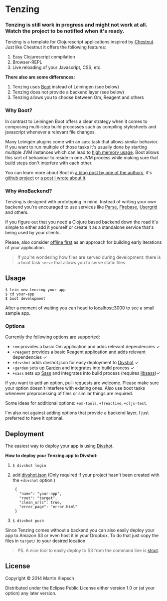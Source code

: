 # Tenzing

### Tenzing is still work in progress and might not work at all. Watch the project to be notified when it's ready.

Tenzing is a template for Clojurescript applications inspired by
[Chestnut][chestnut]. Just like Chestnut it offers the following
features:

1. Easy Clojurescript compilation
1. Browser-REPL
1. Live reloading of your Javascript, CSS, etc.

**There also are some differences:**

1. Tenzing uses [Boot][boot] instead of Leiningen (see below)
1. Tenzing does not provide a backend layer (see below)
1. Tenzing allows you to choose between Om, Reagent and others

### Why Boot?

In contrast to Leiningen Boot offers a clear strategy when it comes to
composing multi-step build processes such as compiling stylesheets and
javascript whenever a relevant file changes.

Many Leinigen plugins come with an `auto` task that allows similar
behavior. If you want to run multiple of those tasks it's usually done
by starting multiple JVM instances which can lead to
[high memory usage](chestnut-mem). Boot allows this sort of behaviour
to reside in one JVM process while making sure that build steps don't
interfere with each other.

You can learn more about Boot in
[a blog post by one of the authors][clojurescript-rebooted], it's
[github project][boot] or [a post I wrote about it][boot-relevant].

### Why #noBackend?

Tenzing is designed with prototyping in mind. Instead of writing your
own backend you're encouraged to use services like [Parse][parse],
[Firebase][firebase], [Usergrid][usergrid] and others.

If you figure out that you need a Clojure based backend down the road
it's simple to either add it yourself or create it as a standalone
service that's being used by your clients.

Please, also consider [offline first][offline-first] as an approach
for building early iterations of your application.

> If you're wondering how files are served during development:
> there is a boot task `serve` that allows you to serve static files.

## Usage

    $ lein new tenzing your-app
    $ cd your-app
    $ boot development

After a moment of waiting you can head to [localhost:3000](http://localhost:3000) to see a small sample app.

### Options

Currently the following options are supported:

- `+om` provides a basic Om application and adds relevant dependencies ✓
- `+reagent` provides a basic Reagent application and adds relevant dependencies ✓
- `+divshot` adds divshot.json for easy deployment to [Divshot](divshot) ✓
- `+garden` sets up [Garden][garden] and integrates into build process ✓
- `+sass` sets up [Sass][sass] and integrates into build process (requires [libsass][libsass])✓

If you want to add an option, pull-requests are welcome. Please make
sure your option doesn't interfere with existing ones. Also use boot
tasks whenever preprocessing of files or similar things are required.

Some ideas for additional options: `+om-tools`, `+freactive`, `+cljs-test`.

I'm also not against adding options that provide a backend layer, I just
preferred to have it optional.

## Deployment

The easiest way to deploy your app is using [Divshot][divshot].

**How to deploy your Tenzing app to Divshot:**

1. `$ divshot login`
1. add [divshot.json][divshot-json] (Only required if your project hasn't been created with the `+divshot` option.)

        {
          "name": "your-app",
          "root": "target",
          "clean_urls": true,
          "error_page": "error.html"
        }

1. `$ divshot push`

Since Tenzing comes without a backend you can also easily deploy
your app to Amazon S3 or even host it in your Dropbox. To do that
just copy the files in `target/` to your desired location.

> PS. A nice tool to easily deploy to S3 from the command line is [stout](https://github.com/EagerIO/Stout).

## License

Copyright © 2014 Martin Klepsch

Distributed under the Eclipse Public License either version 1.0 or (at
your option) any later version.


[chestnut]: https://github.com/plexus/chestnut
[boot]: https://github.com/boot-clj/boot
[chestnut-mem]: https://github.com/plexus/chestnut/issues/49
[clojurescript-rebooted]: http://adzerk.com/blog/2014/11/clojurescript-builds-rebooted/
[boot-relevant]: http://www.martinklepsch.org/posts/why-boot-is-relevant-for-the-clojure-ecosystem.html
[offline-first]: http://alistapart.com/article/offline-first
[parse]: https://parse.com
[firebase]: https://www.firebase.com
[usergrid]: http://usergrid.incubator.apache.org
[garden]: https://github.com/noprompt/garden
[sass]: http://sass-lang.com
[libsass]: http://libsass.org
[firebase-hosting]: https://www.firebase.com/docs/hosting/
[divshot]: https://divshot.com
[divshot-json]: https://github.com/martinklepsch/tenzing/blob/master/resources/leiningen/new/tenzing/divshot.json
